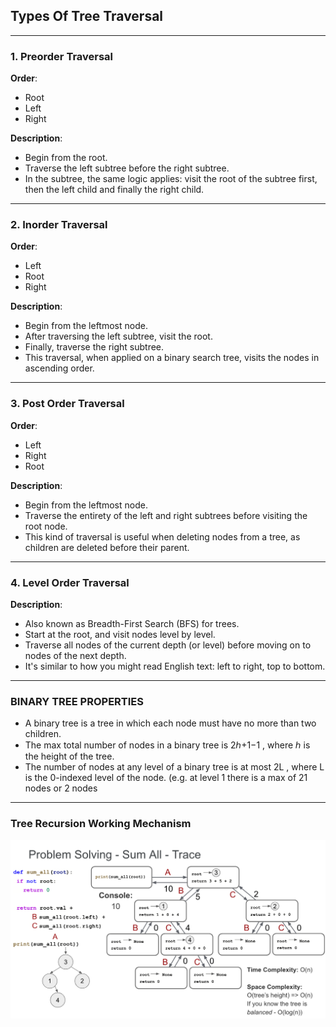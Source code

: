 ## Types Of Tree Traversal

---

### 1. Preorder Traversal
**Order**: 
- Root
- Left 
- Right 

**Description**:
- Begin from the root.
- Traverse the left subtree before the right subtree.
- In the subtree, the same logic applies: visit the root of the subtree first, then the left child and finally the right child.

---

### 2. Inorder Traversal
**Order**: 
- Left
- Root
- Right

**Description**:
- Begin from the leftmost node.
- After traversing the left subtree, visit the root.
- Finally, traverse the right subtree.
- This traversal, when applied on a binary search tree, visits the nodes in ascending order.

---

### 3. Post Order Traversal
**Order**:
- Left
- Right
- Root

**Description**:
- Begin from the leftmost node.
- Traverse the entirety of the left and right subtrees before visiting the root node.
- This kind of traversal is useful when deleting nodes from a tree, as children are deleted before their parent.

---

### 4. Level Order Traversal
**Description**:
- Also known as Breadth-First Search (BFS) for trees.
- Start at the root, and visit nodes level by level.
- Traverse all nodes of the current depth (or level) before moving on to nodes of the next depth.
- It's similar to how you might read English text: left to right, top to bottom.


---
### BINARY TREE PROPERTIES

- A binary tree is a tree in which each node must have no more than two children.
- The max total number of nodes in a binary tree is  2ℎ+1−1 , where  ℎ  is the height of the tree. 
- The number of nodes at any level of a binary tree is at most  2L , where  L  is the 0-indexed level of the node. (e.g. at level 1 there is a max of 21 nodes or 2 nodes

---
### Tree Recursion Working Mechanism 

![My Picture](recursionwork.png)
